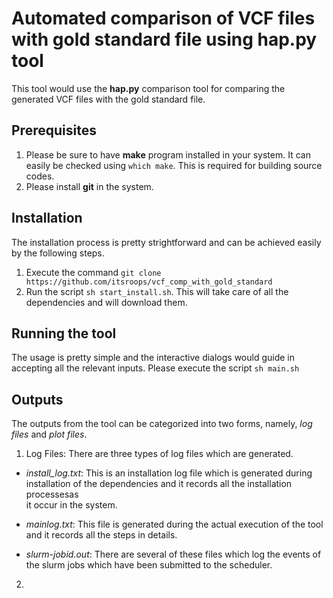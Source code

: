 # Automated comparison of VCF files with gold standard file using hap.py tool
This tool would use the **hap.py** comparison tool for comparing the generated VCF files with the gold standard file. 

## Prerequisites
1. Please be sure to have **make** program installed in your system. It can easily be checked using `which make`. This is required for building source codes.
2. Please install **git** in the system. 

## Installation
The installation process is pretty strightforward and can be achieved easily by the following steps.
1. Execute the command `git clone https://github.com/itsroops/vcf_comp_with_gold_standard`
2. Run the script `sh start_install.sh`. This will take care of all the dependencies and will download them.

## Running the tool
The usage is pretty simple and the interactive dialogs would guide in accepting all the relevant inputs.
Please execute the script `sh main.sh`

## Outputs
The outputs from the tool can be categorized into two forms, namely, *log files* and *plot files*.

1. Log Files: There are three types of log files which are generated.
  * *install_log.txt*: This is an installation log file which is generated during installation of the dependencies and it records all the installation processesas   
      it occur in the system.
      
  * *mainlog.txt*: This file is generated during the actual execution of the tool and it records all the steps in details.
  * *slurm-jobid.out*: There are several of these files which log the events of the slurm jobs which have been submitted to the scheduler.
  
2.  

